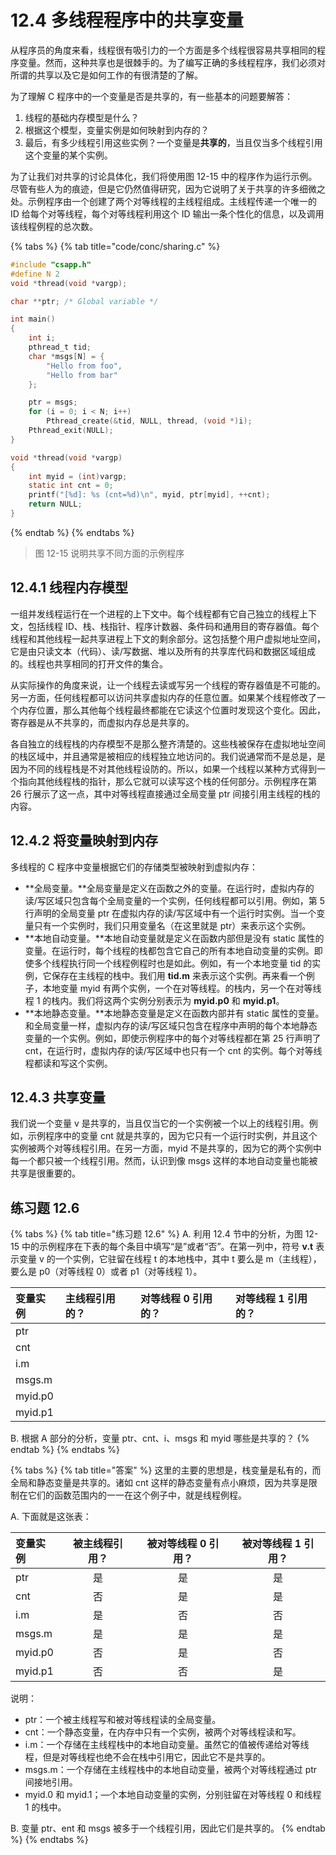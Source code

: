 # 12.4 多线程程序中的共享变量

从程序员的角度来看，线程很有吸引力的一个方面是多个线程很容易共享相同的程序变量。然而，这种共享也是很棘手的。为了编写正确的多线程程序，我们必须对所谓的共享以及它是如何工作的有很清楚的了解。

为了理解 C 程序中的一个变量是否是共享的，有一些基本的问题要解答：

1. 线程的基础内存模型是什么？
2. 根据这个模型，变量实例是如何映射到内存的？
3. 最后，有多少线程引用这些实例？一个变量是**共享的**，当且仅当多个线程引用这个变量的某个实例。

为了让我们对共享的讨论具体化，我们将使用图 12-15 中的程序作为运行示例。尽管有些人为的痕迹，但是它仍然值得研究，因为它说明了关于共享的许多细微之处。示例程序由一个创建了两个对等线程的主线程组成。主线程传递一个唯一的 ID 给每个对等线程，每个对等线程利用这个 ID 输出一条个性化的信息，以及调用该线程例程的总次数。

{% tabs %}
{% tab title="code/conc/sharing.c" %}
```c
#include "csapp.h"
#define N 2
void *thread(void *vargp);

char **ptr; /* Global variable */

int main()
{
    int i;
    pthread_t tid;
    char *msgs[N] = {
        "Hello from foo",
        "Hello from bar"
    };

    ptr = msgs;
    for (i = 0; i < N; i++)
        Pthread_create(&tid, NULL, thread, (void *)i);
    Pthread_exit(NULL);
}

void *thread(void *vargp)
{
    int myid = (int)vargp;
    static int cnt = 0;
    printf("[%d]: %s (cnt=%d)\n", myid, ptr[myid], ++cnt);
    return NULL;
}
```
{% endtab %}
{% endtabs %}

> 图 12-15 说明共享不同方面的示例程序

## 12.4.1 线程内存模型

一组并发线程运行在一个进程的上下文中。每个线程都有它自己独立的线程上下文，包括线程 ID、栈、栈指针、程序计数器、条件码和通用目的寄存器值。每个线程和其他线程一起共享进程上下文的剩余部分。这包括整个用户虚拟地址空间，它是由只读文本（代码）、读/写数据、堆以及所有的共享库代码和数据区域组成的。线程也共享相同的打开文件的集合。

从实际操作的角度来说，让一个线程去读或写另一个线程的寄存器值是不可能的。另一方面，任何线程都可以访问共享虚拟内存的任意位置。如果某个线程修改了一个内存位置，那么其他每个线程最终都能在它读这个位置时发现这个变化。因此，寄存器是从不共享的，而虚拟内存总是共享的。

各自独立的线程栈的内存模型不是那么整齐清楚的。这些栈被保存在虚拟地址空间的栈区域中，并且通常是被相应的线程独立地访问的。我们说通常而不是总是，是因为不同的线程栈是不对其他线程设防的。所以，如果一个线程以某种方式得到一个指向其他线程栈的指针，那么它就可以读写这个栈的任何部分。示例程序在第 26 行展示了这一点，其中对等线程直接通过全局变量 ptr 间接引用主线程的栈的内容。

## 12.4.2 将变量映射到内存

多线程的 C 程序中变量根据它们的存储类型被映射到虚拟内存：

* **全局变量。**全局变量是定义在函数之外的变量。在运行时，虚拟内存的读/写区域只包含每个全局变量的一个实例，任何线程都可以引用。例如，第 5 行声明的全局变量 ptr 在虚拟内存的读/写区域中有一个运行时实例。当一个变量只有一个实例时，我们只用变量名（在这里就是 ptr）来表示这个实例。
* **本地自动变量。**本地自动变量就是定义在函数内部但是没有 static 属性的变量。在运行时，每个线程的栈都包含它自己的所有本地自动变量的实例。即使多个线程执行同一个线程例程时也是如此。例如，有一个本地变量 tid 的实例，它保存在主线程的栈中。我们用 **tid.m** 来表示这个实例。再来看一个例子，本地变量 myid 有两个实例，一个在对等线程。的栈内，另一个在对等线程 1 的栈内。我们将这两个实例分别表示为 **myid.p0** 和 **myid.p1**。
* **本地静态变量。**本地静态变量是定义在函数内部并有 static 属性的变量。和全局变量一样，虚拟内存的读/写区域只包含在程序中声明的每个本地静态变量的一个实例。例如，即使示例程序中的每个对等线程都在第 25 行声明了 cnt，在运行时，虚拟内存的读/写区域中也只有一个 cnt 的实例。每个对等线程都读和写这个实例。

## 12.4.3 共享变量

我们说一个变量 v 是共享的，当且仅当它的一个实例被一个以上的线程引用。例如，示例程序中的变量 cnt 就是共享的，因为它只有一个运行时实例，并且这个实例被两个对等线程引用。在另一方面，myid 不是共享的，因为它的两个实例中每一个都只被一个线程引用。然而，认识到像 msgs 这样的本地自动变量也能被共享是很重要的。

## 练习题 12.6

{% tabs %}
{% tab title="练习题 12.6" %}
A. 利用 12.4 节中的分析，为图 12-15 中的示例程序在下表的每个条目中填写“是”或者“否”。在第一列中，符号 **v.t** 表示变量 v 的一个实例，它驻留在线程 t 的本地栈中，其中 t 要么是 m（主线程），要么是 p0（对等线程 0）或者 p1（对等线程 1）。

| 变量实例 | 主线程引用的？ | 对等线程 0 引用的？ | 对等线程 1 引用的？ |
| :--- | :--- | :--- | :--- |
| ptr |  |  |  |
| cnt |  |  |  |
| i.m |  |  |  |
| msgs.m |  |  |  |
| myid.p0 |  |  |  |
| myid.p1 |  |  |  |

B. 根据 A 部分的分析，变量 ptr、cnt、i、msgs 和 myid 哪些是共享的？
{% endtab %}
{% endtabs %}

{% tabs %}
{% tab title="答案" %}
这里的主要的思想是，栈变量是私有的，而全局和静态变量是共享的。诸如 cnt 这样的静态变量有点小麻烦，因为共享是限制在它们的函数范围内的一一在这个例子中，就是线程例程。

A. 下面就是这张表：

| 变量实例 | 被主线程引用？ | 被对等线程 0 引用？ | 被对等线程 1 引用？ |
| :--- | :---: | :---: | :---: |
| ptr | 是 | 是 | 是 |
| cnt | 否 | 是 | 是 |
| i.m | 是 | 否 | 否 |
| msgs.m | 是 | 是 | 是 |
| myid.p0 | 否 | 是 | 否 |
| myid.p1 | 否 | 否 | 是 |

说明：

* ptr：一个被主线程写和被对等线程读的全局变量。
* cnt：一个静态变量，在内存中只有一个实例，被两个对等线程读和写。
* i.m：一个存储在主线程栈中的本地自动变量。虽然它的值被传递给对等线程，但是对等线程也绝不会在栈中引用它，因此它不是共享的。
* msgs.m：一个存储在主线程栈中的本地自动变量，被两个对等线程通过 ptr 间接地引用。
* myid.0 和 myid.1；—个本地自动变量的实例，分别驻留在对等线程 0 和线程 1 的栈中。

B. 变量 ptr、ent 和 msgs 被多于一个线程引用，因此它们是共享的。
{% endtab %}
{% endtabs %}


